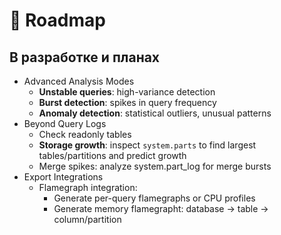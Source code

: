 # 🎯 Roadmap

## В разработке и планах

- Advanced Analysis Modes
  - **Unstable queries**: high-variance detection
  - **Burst detection**: spikes in query frequency
  - **Anomaly detection**: statistical outliers, unusual patterns
- Beyond Query Logs
  - Check readonly tables
  - **Storage growth**: inspect `system.parts` to find largest tables/partitions and predict growth
  - Merge spikes: analyze system.part_log for merge bursts
- Export Integrations
  - Flamegraph integration:
    - Generate per-query flamegraphs or CPU profiles 
    - Generate memory flamegrapht: database -> table -> column/partition
